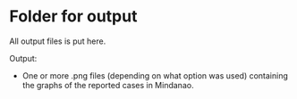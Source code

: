 # Folder for output

All output files is put here.

Output:

- One or more .png files (depending on what option was used) containing the graphs of the reported cases in Mindanao.
